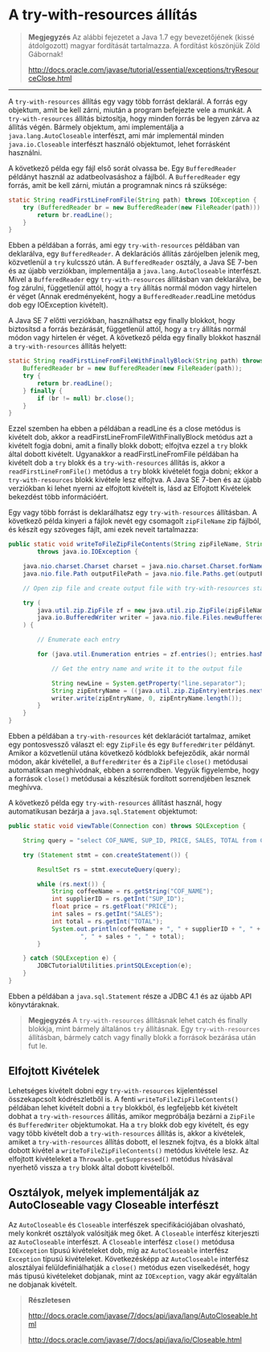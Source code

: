 # A try-with-resources állítás #

> **Megjegyzés** Az alábbi fejezetet a Java 1.7 egy bevezetőjének (kissé átdolgozott) magyar fordítását tartalmazza. A fordítást köszönjük Zöld Gábornak! 
> 
> <http://docs.oracle.com/javase/tutorial/essential/exceptions/tryResourceClose.html>

---

A `try-with-resources` állítás egy vagy több forrást deklarál. A forrás egy objektum, amit be kell zárni, miután a program befejezte vele a munkát. A `try-with-resources` állítás biztosítja, hogy minden forrás be legyen zárva az állítás végén. Bármely objektum, ami implementálja a `java.lang.AutoCloseable` interfészt, ami már implementál minden `java.io.Closeable` interfészt használó objektumot, lehet forrásként használni.

A következő példa egy fájl első sorát olvassa be. Egy `BufferedReader` példányt használ az adatbeolvasáshoz a fájlból. A `BufferedReader` egy forrás, amit be kell zárni, miután a programnak nincs rá szüksége:

``` java
static String readFirstLineFromFile(String path) throws IOException {
	try (BufferedReader br = new BufferedReader(new FileReader(path))) {
		return br.readLine();
	}
}
```

Ebben a példában a forrás, ami egy `try-with-resources` példában van deklarálva, egy `BufferedReader`. A deklarációs állítás zárójelben jelenik meg, közvetlenül a `try` kulcsszó után. A `BufferedReader` osztály, a Java SE 7-ben és az újabb verziókban, implementálja a `java.lang.AutoCloseable` interfészt. Mivel a `BufferedReader` egy `try-with-resources` állításban van deklarálva, be fog zárulni, függetlenül attól, hogy a `try` állítás normál módon vagy hirtelen ér véget (Annak eredményeként, hogy a `BufferedReader`.readLine metódus dob egy IOException kivételt).

A Java SE 7 előtti verziókban, használhatsz egy finally blokkot, hogy biztosítsd a forrás bezárását, függetlenül attól, hogy a `try` állítás normál módon vagy hirtelen ér véget. A következő példa egy finally blokkot használ a `try-with-resources` állítás helyett:

``` java
static String readFirstLineFromFileWithFinallyBlock(String path) throws IOException {
	BufferedReader br = new BufferedReader(new FileReader(path));
	try {
		return br.readLine();
	} finally {
		if (br != null) br.close();
	}
}
```

Ezzel szemben ha ebben a példában a readLine és a close metódus is kivételt dob, akkor a readFirstLineFromFileWithFinallyBlock metódus azt a kivételt fogja dobni, amit a finally blokk dobott; elfojtva ezzel a `try` blokk által dobott kivételt. Ugyanakkor a readFirstLineFromFile példában ha kivételt dob a `try` blokk és a `try-with-resources` állítás is, akkor a `readFirstLineFromFile()` metódus a `try` blokk kivételét fogja dobni; ekkor a `try-with-resources` blokk kivétele lesz elfojtva. A Java SE 7-ben és az újabb verziókban ki lehet nyerni az elfojtott kivételt is, lásd az Elfojtott Kivételek bekezdést több információért.

Egy vagy több forrást is deklarálhatsz egy `try-with-resources` állításban. A következő példa kinyeri a fájlok nevét egy csomagolt `zipFileName` zip fájlból, és készít egy szöveges fájlt, ami ezek neveit tartalmazza:

``` java
public static void writeToFileZipFileContents(String zipFileName, String outputFileName)
		throws java.io.IOException {

	java.nio.charset.Charset charset = java.nio.charset.Charset.forName("US-ASCII");
	java.nio.file.Path outputFilePath = java.nio.file.Paths.get(outputFileName);

	// Open zip file and create output file with try-with-resources statement

	try (
		java.util.zip.ZipFile zf = new java.util.zip.ZipFile(zipFileName);
		java.io.BufferedWriter writer = java.nio.file.Files.newBufferedWriter(outputFilePath, charset)
	) {

		// Enumerate each entry

		for (java.util.Enumeration entries = zf.entries(); entries.hasMoreElements();) {

			// Get the entry name and write it to the output file

			String newLine = System.getProperty("line.separator");
			String zipEntryName = ((java.util.zip.ZipEntry)entries.nextElement()).getName() + newLine;
			writer.write(zipEntryName, 0, zipEntryName.length());
		}
	}
}
```

Ebben a példában a `try-with-resources` két deklarációt tartalmaz, amiket egy pontosvessző választ el: egy `ZipFile` és egy `BufferedWriter` példányt. Amikor a közvetlenül utána következő kódblokk befejeződik, akár normál módon, akár kivétellel, a `BufferedWriter` és a `ZipFile` `close()` metódusai automatiksan meghívódnak, ebben a sorrendben. Vegyük figyelembe, hogy a források `close()` metódusai a készítésük fordított sorrendjében lesznek meghívva.

A következő példa egy `try-with-resources` állítást használ, hogy automatikusan bezárja a `java.sql.Statement` objektumot:

``` java
public static void viewTable(Connection con) throws SQLException {

	String query = "select COF_NAME, SUP_ID, PRICE, SALES, TOTAL from COFFEES";

	try (Statement stmt = con.createStatement()) {

		ResultSet rs = stmt.executeQuery(query);

		while (rs.next()) {
			String coffeeName = rs.getString("COF_NAME");
			int supplierID = rs.getInt("SUP_ID");
			float price = rs.getFloat("PRICE");
			int sales = rs.getInt("SALES");
			int total = rs.getInt("TOTAL");
			System.out.println(coffeeName + ", " + supplierID + ", " + price +
					", " + sales + ", " + total);
		}

	} catch (SQLException e) {
		JDBCTutorialUtilities.printSQLException(e);
	}
}
```

Ebben a példában a `java.sql.Statement` része a JDBC 4.1 és az újabb API könyvtáraknak.

> **Megjegyzés** A `try-with-resources` állításnak lehet catch és finally blokkja, mint bármely általános `try` állításnak. Egy `try-with-resources` állításban, bármely catch vagy finally blokk a források bezárása után fut le.

## Elfojtott Kivételek ##

Lehetséges kivételt dobni egy `try-with-resources` kijelentéssel összekapcsolt kódrészletből is. A fenti `writeToFileZipFileContents()` példában lehet kivételt dobni a `try` blokkból, és legfeljebb két kivételt dobhat a `try-with-resources` állítás, amikor megpróbálja bezárni a `ZipFile` és `BufferedWriter` objektumokat. Ha a `try` blokk dob egy kivételt, és egy vagy több kivételt dob a `try-with-resources` állítás is, akkor a kivételek, amiket a `try-with-resources` állítás dobott, el lesznek fojtva, és a blokk által dobott kivétel a `writeToFileZipFileContents()` metódus kivétele lesz. Az elfojtott kivételeket a `Throwable.getSuppressed()` metódus hívásával nyerhető vissza a `try` blokk által dobott kivételből.

## Osztályok, melyek implementálják az AutoCloseable vagy Closeable interfészt ##

Az `AutoCloseable` és `Closeable` interfészek specifikációjában olvasható, mely konkrét osztályok valósítják meg őket. A `Closeable` interfész kiterjeszti az `AutoCloseable` interfészt. A `Closeable` interfész `close()` metódusa `IOException` típusú kivételeket dob, míg az `AutoCloseable` interfész `Exception` típusú kivételeket. Következésképp az `AutoCloseable` interfész alosztályai felüldefiniálhatják a `close()` metódus ezen viselkedését, hogy más típusú kivételeket dobjanak, mint az `IOException`, vagy akár egyáltalán ne dobjanak kivételt.

> **Részletesen**
>
> <http://docs.oracle.com/javase/7/docs/api/java/lang/AutoCloseable.html>
>
> <http://docs.oracle.com/javase/7/docs/api/java/io/Closeable.html>

